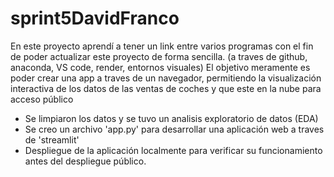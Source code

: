 # sprint5DavidFranco
En este proyecto aprendí a tener un link entre varios programas con el fin de poder actualizar este proyecto de forma sencilla. (a traves de github, anaconda, VS code, render, entornos visuales)
El objetivo meramente es poder crear una app a traves de un navegador, permitiendo la visualización interactiva de los datos de las ventas de coches y que este en la nube para acceso público
- Se limpiaron los datos y se tuvo un analisis exploratorio de datos  (EDA)
- Se creo un archivo 'app.py' para desarrollar  una aplicación web a traves de 'streamlit'
- Despliegue de la aplicación  localmente para verificar su funcionamiento antes del despliegue público. 